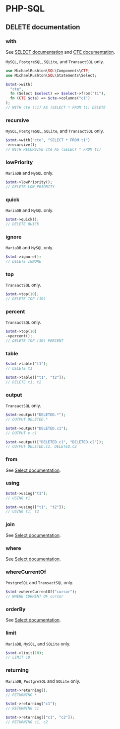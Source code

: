 # PHP-SQL

## DELETE documentation

### with
See [SELECT documentation](select.md) and [CTE documentation](../components/cte.md).

`MySQL`, `PostgreSQL`, `SQLite`, and `TransactSQL` only.
```php
use MichaelRushton\SQL\Components\CTE;
use MichaelRushton\SQL\Statements\Select;

$stmt->with(
  "cte",
  fn (Select $select) => $select->from("t1"),
  fn (CTE $cte) => $cte->columns("c1")
);
// WITH cte (c1) AS (SELECT * FROM t1) DELETE
```

### recursive
`MySQL`, `PostgreSQL`, `SQLite`, and `TransactSQL` only.
```php
$stmt->with("cte", "SELECT * FROM t1")
->recursive();
// WITH RECURSIVE cte AS (SELECT * FROM t1)
```

### lowPriority
`MariaDB` and `MySQL` only.
```php
$stmt->lowPriority();
// DELETE LOW_PRIORITY
```

### quick
`MariaDB` and `MySQL` only.
```php
$stmt->quick();
// DELETE QUICK
```

### ignore
`MariaDB` and `MySQL` only.
```php
$stmt->ignore();
// DELETE IGNORE
```

### top
`TransactSQL` only.
```php
$stmt->top(10);
// DELETE TOP (10)
```

### percent
`TransactSQL` only.
```php
$stmt->top(10)
->percent();
// DELETE TOP (10) PERCENT
```

### table
```php
$stmt->table("t1");
// DELETE t1
```
```php
$stmt->table(["t1", "t2"]);
// DELETE t1, t2
```

### output
`TransactSQL` only.
```php
$stmt->output("DELETED.*");
// OUTPUT DELETED.*
```
```php
$stmt->output("DELETED.c1");
// OUTPUT v.c1
```
```php
$stmt->output(["DELETED.c1", "DELETED.c2"]);
// OUTPUT DELETED.c1, DELETED.c2
```

### from
See [Select documentation](select.md#from).

### using
```php
$stmt->using("t1");
// USING t1
```
```php
$stmt->using(["t1", "t2"]);
// USING t1, t2
```

### join
See [Select documentation](select.md#join).

### where
See [Select documentation](select.md#where).

### whereCurrentOf
`PostgreSQL` and `TransactSQL` only.
```php
$stmt->whereCurrentOf("cursor");
// WHERE CURRENT OF cursor
```

### orderBy
See [Select documentation](select.md#orderBy).

### limit
`MariaDB`, `MySQL`, and `SQLite` only.
```php
$stmt->limit(10);
// LIMIT 10
```

### returning
`MariaDB`, `PostgreSQL` and `SQLite` only.
```php
$stmt->returning();
// RETURNING *
```
```php
$stmt->returning("c1");
// RETURNING c1
```
```php
$stmt->returning(["c1", "c2"]);
// RETURNING c1, c2
```